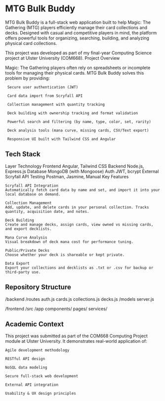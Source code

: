 # MTG Bulk Buddy

MTG Bulk Buddy is a full-stack web application built to help Magic: The Gathering (MTG) players efficiently manage their card collections and decks. Designed with casual and competitive players in mind, the platform offers powerful tools for organizing, searching, building, and analyzing physical card collections.

This project was developed as part of my final-year Computing Science project at Ulster University (COM668).
Project Overview

Magic: The Gathering players often rely on spreadsheets or incomplete tools for managing their physical cards. MTG Bulk Buddy solves this problem by providing:

     Secure user authentication (JWT)

     Card data import from Scryfall API

     Collection management with quantity tracking

     Deck building with ownership tracking and format validation

     Powerful search and filtering (by name, type, color, set, rarity)

     Deck analysis tools (mana curve, missing cards, CSV/Text export)

     Responsive UI built with Tailwind CSS and Angular

## Tech Stack
Layer	Technology
Frontend	Angular, Tailwind CSS
Backend	Node.js, Express.js
Database	MongoDB (with Mongoose)
Auth	JWT, bcrypt
External	Scryfall API
Testing	Postman, Jasmine, Manual
Key Features

    Scryfall API Integration
    Automatically fetch card data by name and set, and import it into your local database on demand.

    Collection Management
    Add, update, and delete cards in your personal collection. Tracks quantity, acquisition date, and notes.

    Deck Building
    Create and manage decks, assign cards, view owned vs missing cards, and export decklists.

    Mana Curve Analysis
    Visual breakdown of deck mana cost for performance tuning.

    Public/Private Decks
    Choose whether your deck is shareable or kept private.

    Data Export
    Export your collections and decklists as .txt or .csv for backup or third-party use.

## Repository Structure

/backend
  /routes
    auth.js
    cards.js
    collections.js
    decks.js
  /models
  server.js

/frontend
  /src
    /app
      components/
      pages/
      services/
      
## Academic Context

This project was submitted as part of the COM668 Computing Project module at Ulster University. It demonstrates real-world application of:

    Agile development methodology

    RESTful API design

    NoSQL data modeling

    Secure full-stack web development

    External API integration

    Usability & UX design principles
